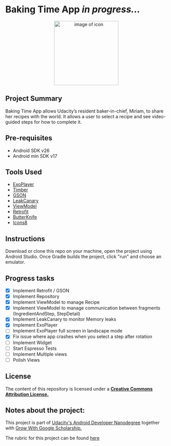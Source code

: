# Baking Time App _in progress..._

<p align="center"> <img src="https://cdn.rawgit.com/bruno78/baking-time-app/a90fd194/app/src/main/ic_launcher-web.png" width="200" alt="image of icon"></p>

## Project Summary

Baking Time App allows Udacity’s resident baker-in-chief, Miriam, to share her recipes with the world. 
It allows a user to select a recipe and see video-guided steps for how to complete it.

## Pre-requisites

* Android SDK v26
* Android min SDK v17

## Tools Used 

* [ExoPlayer](https://github.com/google/ExoPlayer)
* [Timber](https://github.com/JakeWharton/timber)
* [GSON](https://github.com/google/gson)
* [LeakCanary](https://github.com/square/leakcanary)
* [ViewModel](https://developer.android.com/topic/libraries/architecture/viewmodel) 
* [Retrofit](http://square.github.io/retrofit/)
* [ButterKnife](http://jakewharton.github.io/butterknife/) 
* [Icons8](https://icons8.com/material-icons/)

## Instructions

Download or clone this repo on your machine, open the project using Android Studio. Once Gradle builds
the project, click "run" and choose an emulator.

## Progress tasks

- [x] Implement Retrofit / GSON
- [x] Implement Repository
- [x] Implement ViewModel to manage Recipe
- [x] Implement ViewModel to manage communication between fragments (IngredientAndStep, StepDetail)
- [x] Implement LeakCanary to monitor Memory leaks
- [x] Implement ExoPlayer
- [ ] Implement ExoPlayer full screen in landscape mode
- [x] Fix issue where app crashes when you select a step after rotation
- [ ] Implement Widget
- [ ] Start Espresso Tests
- [ ] Implement Multiple views
- [ ] Polish Views

## License

The content of this repository is licensed under a **[Creative Commons Attribution License.](https://creativecommons.org/licenses/by/3.0/us/)**

## Notes about the project: 

This project is part of [Udacity's Android Developer Nanodegree](https://www.udacity.com/course/android-developer-nanodegree-by-google--nd801) 
together with [Grow With Google Scholarship.](https://www.udacity.com/grow-with-google)

The rubric for this project can be found [here](https://github.com/bruno78/baking-time-app/blob/master/Rubric.md)
